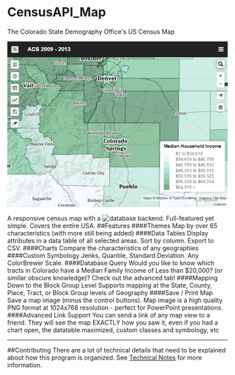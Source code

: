 # CensusAPI_Map
The Colorado State Demography Office's US Census Map


![Census Map](image/censusmap.png)


A responsive census map with a ![database backend](https://github.com/royhobbstn/CensusAPI_DB).  Full-featured yet simple.  Covers the entire USA.
##Features
####Themes
 Map by over 65 characteristics (with more still being added)
####Data Tables
 Display attributes in a data table of all selected areas.  Sort by column.  Export to CSV.
####Charts
 Compare the characteristics of any geographies
####Custom Symbology
 Jenks, Quantile, Standard Deviation.  Any ColorBrewer Scale.
####Database Query
 Would you like to know which tracts in Colorado have a Median Family Income of Less than $20,000? (or similar obscure knowledge)?  Check out the advanced tab!
####Mapping Down to the Block Group Level
 Supports mapping at the State, County, Place, Tract, or Block Group levels of Geography
####Save / Print Map
 Save a map image (minus the control buttons).  Map image is a high quality PNG format at 1024x768 resolution - perfect for PowerPoint presentations.
####Advanced Link Support
You can send a link of any map view to a friend.  They will see the map EXACTLY how you saw it, even if you had a chart open, the datatable maximized, custom classes and symbology, etc
***
##Contributing
There are a lot of technical details that need to be explained about how this program is organized.  See [Technical Notes](TechnicalNotes.md) for more information.
